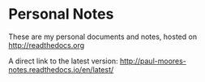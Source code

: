 Personal Notes
==============

These are my personal documents and notes, hosted on http://readthedocs.org

A direct link to the latest version: http://paul-moores-notes.readthedocs.io/en/latest/
